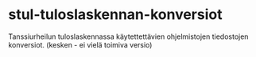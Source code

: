 # stul-tuloslaskennan-konversiot
Tanssiurheilun tuloslaskennassa käytettettävien ohjelmistojen tiedostojen konversiot. (kesken - ei vielä toimiva versio) 
